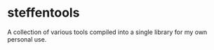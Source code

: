 # steffentools
A collection of various tools compiled into a single library for my own personal use.
